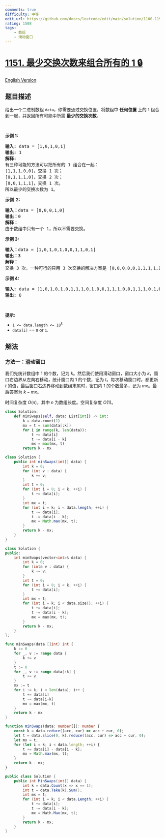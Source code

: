 ```yaml
---
comments: true
difficulty: 中等
edit_url: https://github.com/doocs/leetcode/edit/main/solution/1100-1199/1151.Minimum%20Swaps%20to%20Group%20All%201%27s%20Together/README.md
rating: 1508
tags:
    - 数组
    - 滑动窗口
---
```


# [1151. 最少交换次数来组合所有的 1 🔒](https://leetcode.cn/problems/minimum-swaps-to-group-all-1s-together)

[English Version](/solution/1100-1199/1151.Minimum%20Swaps%20to%20Group%20All%201%27s%20Together/README_EN.md)

## 题目描述

<!-- 这里写题目描述 -->

<p>给出一个二进制数组&nbsp;<code>data</code>，你需要通过交换位置，将数组中 <strong>任何位置</strong> 上的 1 组合到一起，并返回所有可能中所需&nbsp;<strong>最少的交换次数</strong>。</p>

<p>&nbsp;</p>

<p><strong>示例 1:</strong></p>

<pre>
<strong>输入:</strong> data = [1,0,1,0,1]
<strong>输出:</strong> 1
<strong>解释: </strong>
有三种可能的方法可以把所有的 1 组合在一起：
[1,1,1,0,0]，交换 1 次；
[0,1,1,1,0]，交换 2 次；
[0,0,1,1,1]，交换 1 次。
所以最少的交换次数为 1。
</pre>

<p><strong>示例&nbsp; 2:</strong></p>

<pre>
<strong>输入：</strong>data =&nbsp;[0,0,0,1,0]
<strong>输出：</strong>0
<strong>解释： </strong>
由于数组中只有一个 1，所以不需要交换。</pre>

<p><strong>示例 3:</strong></p>

<pre>
<strong>输入：</strong>data =&nbsp;[1,0,1,0,1,0,0,1,1,0,1]
<strong>输出：3
解释：
</strong>交换 3 次，一种可行的只用 3 次交换的解决方案是 [0,0,0,0,0,1,1,1,1,1,1]。
</pre>

<p><strong>示例 4:</strong></p>

<pre>
<strong>输入:</strong> data = [1,0,1,0,1,0,1,1,1,0,1,0,0,1,1,1,0,0,1,1,1,0,1,0,1,1,0,0,0,1,1,1,1,0,0,1]
<strong>输出:</strong> 8
</pre>

<p>&nbsp;</p>

<p><strong>提示:</strong></p>

<ul>
	<li><code>1 &lt;= data.length &lt;= 10<sup>5</sup></code></li>
	<li><code>data[i]</code>&nbsp;==&nbsp;<code>0</code>&nbsp;or&nbsp;<code>1</code>.</li>
</ul>

## 解法

### 方法一：滑动窗口

我们先统计数组中 $1$ 的个数，记为 $k$。然后我们使用滑动窗口，窗口大小为 $k$，窗口右边界从左向右移动，统计窗口内 $1$ 的个数，记为 $t$。每次移动窗口时，都更新 $t$ 的值，最后窗口右边界移动到数组末尾时，窗口内 $1$ 的个数最多，记为 $mx$。最后答案为 $k - mx$。

时间复杂度 $O(n)$，其中 $n$ 为数组长度。空间复杂度 $O(1)$。

<!-- tabs:start -->

```python
class Solution:
    def minSwaps(self, data: List[int]) -> int:
        k = data.count(1)
        mx = t = sum(data[:k])
        for i in range(k, len(data)):
            t += data[i]
            t -= data[i - k]
            mx = max(mx, t)
        return k - mx
```

```java
class Solution {
    public int minSwaps(int[] data) {
        int k = 0;
        for (int v : data) {
            k += v;
        }
        int t = 0;
        for (int i = 0; i < k; ++i) {
            t += data[i];
        }
        int mx = t;
        for (int i = k; i < data.length; ++i) {
            t += data[i];
            t -= data[i - k];
            mx = Math.max(mx, t);
        }
        return k - mx;
    }
}
```

```cpp
class Solution {
public:
    int minSwaps(vector<int>& data) {
        int k = 0;
        for (int& v : data) {
            k += v;
        }
        int t = 0;
        for (int i = 0; i < k; ++i) {
            t += data[i];
        }
        int mx = t;
        for (int i = k; i < data.size(); ++i) {
            t += data[i];
            t -= data[i - k];
            mx = max(mx, t);
        }
        return k - mx;
    }
};
```

```go
func minSwaps(data []int) int {
	k := 0
	for _, v := range data {
		k += v
	}
	t := 0
	for _, v := range data[:k] {
		t += v
	}
	mx := t
	for i := k; i < len(data); i++ {
		t += data[i]
		t -= data[i-k]
		mx = max(mx, t)
	}
	return k - mx
}
```

```ts
function minSwaps(data: number[]): number {
    const k = data.reduce((acc, cur) => acc + cur, 0);
    let t = data.slice(0, k).reduce((acc, cur) => acc + cur, 0);
    let mx = t;
    for (let i = k; i < data.length; ++i) {
        t += data[i] - data[i - k];
        mx = Math.max(mx, t);
    }
    return k - mx;
}
```

```cs
public class Solution {
    public int MinSwaps(int[] data) {
        int k = data.Count(x => x == 1);
        int t = data.Take(k).Sum();
        int mx = t;
        for (int i = k; i < data.Length; ++i) {
            t += data[i];
            t -= data[i - k];
            mx = Math.Max(mx, t);
        }
        return k - mx;
    }
}
```

<!-- tabs:end -->

<!-- end -->
